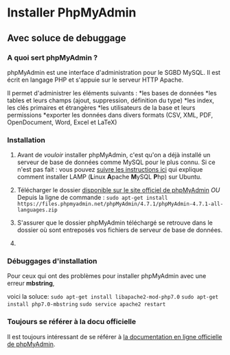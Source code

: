 # Installer PhpMyAdmin
## Avec soluce de debuggage 



### A quoi sert phpMyAdmin ?
 
 phpMyAdmin est une interface d'administration pour le SGBD MySQL. Il est écrit en langage PHP et s'appuie sur le serveur HTTP Apache.

Il permet d'administrer les éléments suivants :
*les bases de données
*les tables et leurs champs (ajout, suppression, définition du type)
*les index, les clés primaires et étrangères
*les utilisateurs de la base et leurs permissions
*exporter les données dans divers formats (CSV, XML, PDF, OpenDocument, Word, Excel et LaTeX)

### Installation

1. Avant de *vouloir* installer phpMyAdmin, c'est qu'on a déjà installé un serveur de base de données comme MySQL pour le plus connu.
    Si ce n'est pas fait : vous pouvez [suivre les instructions ici](https://github.com/becodeorg/BeCode/wiki/Installer-LAMP-sur-Ubuntu) qui explique comment installer LAMP (**L**inux **A**pache **M**ySQL **P**hp) sur Ubuntu.
    
2. Télécharger le dossier [disponible sur le site officiel de phpMyAdmin](https://www.phpmyadmin.net/)
*OU*
Depuis la ligne de commande : `sudo apt-get install https://files.phpmyadmin.net/phpMyAdmin/4.7.1/phpMyAdmin-4.7.1-all-languages.zip` 

3. S'assurer que le dossier phpMyAdmin téléchargé se retrouve dans le dossier où sont entreposés vos fichiers de serveur de base de données.

4. 

### Débuggages d'installation

Pour ceux qui ont des problèmes pour installer phpMyAdmin avec une erreur **mbstring**, 

voici la soluce:
    `sudo apt-get install libapache2-mod-php7.0`
    `sudo apt-get install php7.0-mbstring`
    `sudo service apache2 restart`


### Toujours se référer à la docu officielle

Il est toujours intéressant de se référer à [la documentation en ligne officielle de phpMyAdmin](http://localhost/phpmyadmin/doc/html/index.html).
